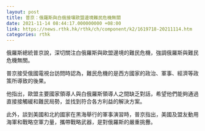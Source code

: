 ```yaml
---
layout: post
title: 普京：俄羅斯與白俄接壤歐盟邊境難民危機無關
date: 2021-11-14 08:44:17.000000000 +08:00
link: https://news.rthk.hk/rthk/ch/component/k2/1619718-20211114.htm
categories: rthk
---
```


俄羅斯總統普京說，深切關注白俄羅斯與歐盟邊境的難民危機，強調俄羅斯與難民危機無關。

普京接受俄國電視台訪問時認為，難民危機的是西方國家的政治、軍事、經濟等政策所導致的後果。

他指出，歐盟主要國家領導人與白俄羅斯領導人之間缺乏對話，希望他們能夠通過直接接觸緩和難民局勢，並找到符合各方利益的解決方案。

此外，談到美國和北約國家在黑海舉行的軍事演習時，普京指出，美國及盟友動用海軍和戰略空軍力量，攜帶戰略武器，是對俄羅斯的嚴重挑釁。
